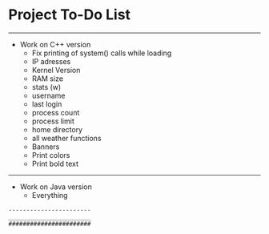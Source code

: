Project To-Do List
=======================
-----------------------

 - Work on C++ version
    - Fix printing of system() calls while loading
    - IP adresses
    - Kernel Version
    - RAM size
    - stats (w)
    - username
    - last login
    - process count
    - process limit
    - home directory
    - all weather functions
    - Banners
    - Print colors
    - Print bold text

-----------------------
 - Work on Java version
    - Everything
~~~~~~~~~~~~~~~~~~~~~~~
-----------------------
_______________________
#######################
